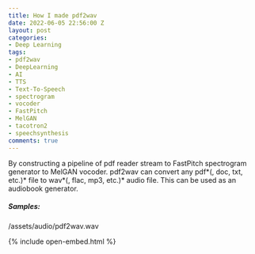 ```yaml
---
title: How I made pdf2wav
date: 2022-06-05 22:56:00 Z
layout: post
categories:
- Deep Learning
tags:
- pdf2wav
- DeepLearning
- AI
- TTS
- Text-To-Speech
- spectrogram
- vocoder
- FastPitch
- MelGAN
- tacotron2
- speechsynthesis
comments: true
---
```


By constructing a pipeline of pdf reader stream to FastPitch spectrogram generator to MelGAN vocoder. pdf2wav can convert any pdf*(, doc, txt, etc.)* file to wav*(, flac, mp3, etc.)* audio file. This can be used as an audiobook generator.

##### Samples:

/assets/audio/pdf2wav.wav

{% include open-embed.html %}